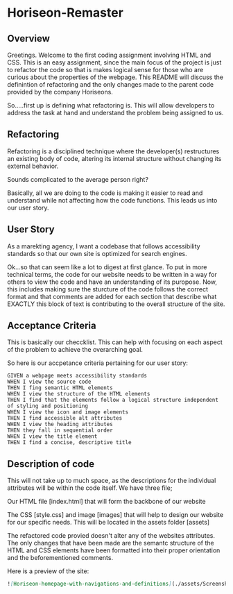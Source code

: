 # Horiseon-Remaster

## Overview

Greetings. Welcome to the first coding assignment involving HTML and CSS. This is an easy assignment, since the main focus of the project is just to refactor the code so that is makes logical sense for those who are curious about the properties of the webpage. This README will discuss the definintion of refactoring and the only changes made to the parent code provided by the company Horiseons.

So.....first up is defining what refactoring is. This will allow developers to address the task at hand and understand the problem being assigned to us. 

## Refactoring

Refactoring is a disciplined technique where the developer(s) restructures an existing body of code, altering its internal structure without changing its external behavior.

Sounds complicated to the average person right?

Basically, all we are doing to the code is making it easier to read and understand while not affecting how the code functions. This leads us into our user story.

## User Story

As a marekting agency, I want a codebase that follows accessibility standards so that our own site is optimized for search engines.

Ok...so that can seem like a lot to digest at first glance. To put in more technical terms, the code for our website needs to be written in a way for others to view the code and have an understanding of its puropose. Now, this includes making sure the sturcture of the code follows the correct format and that comments are added for each section that describe what EXACTLY this block of text is contributing to the overall structure of the site.

## Acceptance Criteria

This is basically our checcklist. This can help with focusing on each aspect of the problem to achieve the overarching goal.

So here is our accpetance criteria pertaining for our user story:

```
GIVEN a webpage meets accessibility standards
WHEN I view the source code
THEN I fing semantic HTML elements
WHEN I view the structure of the HTML elements
THEN I find that the elements follow a logical structure independent of styling and positioning
WHEN I view the icon and image elements
THEN I find accessible alt attributes
WHEN I view the heading attributes
THEN they fall in sequential order
WHEN I view the title element
THEN I find a concise, descriptive title

```

## Description of code

This will not take up to much space, as the descriptions for the individual attributes will be within the code itself. We have three file; 

Our HTML file [index.html] that will form the backbone of our website

The CSS [style.css] and image [images] that will help to design our website for our specific needs. This will be located in the assets folder [assets]

The refactored code provied doesn't alter any of the websites attributes. The only changes that have been made are the semantc structure of the HTML and CSS elements have been formatted into their proper orientation and the beforementioned comments. 

Here is a preview of the site: 

```md
![Horiseon-homepage-with-navigations-and-definitions](./assets/Screenshot(6).jpg)
```